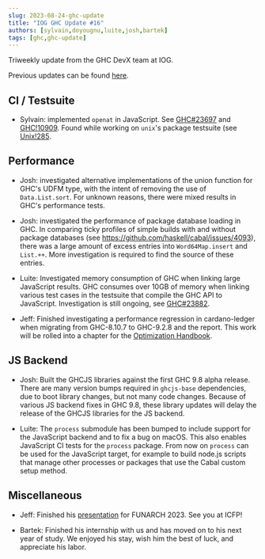 ```yaml
---
slug: 2023-08-24-ghc-update
title: "IOG GHC Update #16"
authors: [sylvain,doyougnu,luite,josh,bartek]
tags: [ghc,ghc-update]
---
```


Triweekly update from the GHC DevX team at IOG.

<!-- truncate -->

Previous updates can be found [here](https://engineering.iog.io/tags/ghc-update).

## CI / Testsuite

- Sylvain: implemented `openat` in JavaScript. See
  [GHC#23697](https://gitlab.haskell.org/ghc/ghc/-/issues/23697) and
  [GHC!10909](https://gitlab.haskell.org/ghc/ghc/-/merge_requests/10909).
  Found while working on `unix`'s package testsuite (see
  [Unix!285](https://github.com/haskell/unix/pull/285).

## Performance

- Josh: investigated alternative implementations of the union function for GHC's
  UDFM type, with the intent of removing the use of `Data.List.sort`. For unknown
  reasons, there were mixed results in GHC's performance tests.

- Josh: investigated the performance of package database loading in GHC. In comparing
  ticky profiles of simple builds with and without package databases (see https://github.com/haskell/cabal/issues/4093),
  there was a large amount of excess entries into `Word64Map.insert` and `List.++`.
  More investigation is required to find the source of these entries.

- Luite: Investigated memory consumption of GHC when linking large JavaScript results.
  GHC consumes over 10GB of memory when linking various test cases in the testsuite that
  compile the GHC API to JavaScript. Investigation is still ongoing,
  see [GHC#23882](https://gitlab.haskell.org/ghc/ghc/-/issues/23882).

- Jeff: Finished investigating a performance regression in cardano-ledger when migrating from GHC-8.10.7 to GHC-9.2.8 and the report. This work will be rolled into a chapter for the [Optimization Handbook](https://haskell.foundation/hs-opt-handbook.github.io/).
  
## JS Backend

- Josh: Built the GHCJS libraries against the first GHC 9.8 alpha release. There
  are many version bumps required in `ghcjs-base` dependencies, due to boot library
  changes, but not many code changes. Because of various JS backend fixes in GHC
  9.8, these library updates will delay the release of the GHCJS libraries for the
  JS backend.

- Luite: The `process` submodule has been bumped to include support for the JavaScript
  backend and to fix a bug on macOS. This also enables JavaScript CI tests for the
  `process` package. From now on `process` can be used for the JavaScript
  target, for example to build node.js scripts that manage other processes or packages
  that use the Cabal custom setup method.

## Miscellaneous

- Jeff: Finished his [presentation](https://icfp23.sigplan.org/home/funarch-2023#) for FUNARCH 2023. See you at ICFP!

- Bartek: Finished his internship with us and has moved on to his next year of study. We enjoyed his stay, wish him the best of luck, and appreciate his labor.
